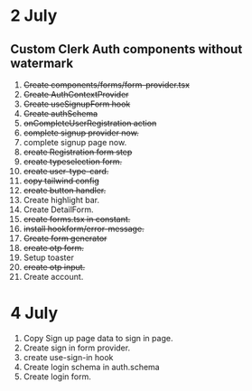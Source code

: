 # 2 July

## Custom Clerk Auth components without watermark

1. ~~Create components/forms/form-provider.tsx~~
2. ~~Create AuthContextProvider~~
3. ~~Create useSignupForm hook~~
4. ~~Create authSchema~~
5. ~~onCompleteUserRegistration action~~
6. ~~complete signup provider now.~~
7. complete signup page now.
8. ~~create Registration form step~~
9. ~~create typeselection form.~~
10. ~~create user-type-card.~~
11. ~~copy tailwind config~~
12. ~~create button handler.~~
13. Create highlight bar.
14. Create DetailForm.
15. ~~create forms.tsx in constant.~~
16. ~~install hookform/error-message.~~
17. ~~Create form generator~~
18. ~~create otp form.~~
19. Setup toaster
20. ~~create otp input.~~
21. Create account.

# 4 July

1. Copy Sign up page data to sign in page.
2. Create sign in form provider.
3. create use-sign-in hook
4. Create login schema in auth.schema
5. Create login form.

